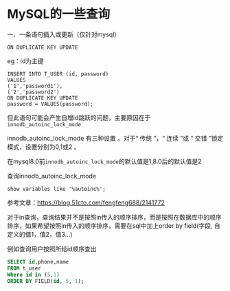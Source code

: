 # MySQL的一些查询

一、一条语句插入或更新（仅针对mysql）

`ON DUPLICATE KEY UPDATE`

eg：id为主键

```mysql
INSERT INTO T_USER (id, password)
VALUES
('1','password1'),
('2','password2')
ON DUPLICATE KEY UPDATE
password = VALUES(password);
```

但此语句可能会产生自增id跳跃的问题，主要原因在于`innodb_autoinc_lock_mode`

innodb_autoinc_lock_mode 有三种设置 。对于“ 传统 ”，“ 连续 ”或 “ 交错 ”锁定模式，设置分别为0,1或2 。

在mysql8.0前`innodb_autoinc_lock_mode`的默认值是1,8.0后的默认值是2

查询innodb_autoinc_lock_mode

```mysql
show variables like '%autoinc%';
```

参考文章：https://blog.51cto.com/fengfeng688/2141772



对于in查询，查询结果并不是按照in传入的顺序排序，而是按照在数据库中的顺序排序，如果希望按照in传入的顺序排序，需要在sql中加上order by  field(字段, 自定义的值1，值2，值3...)

例如查询用户按照所给id顺序查出

```sql
SELECT id,phone,name
FROM t_user
Where id in (5,1)
ORDER BY FIELD(id, 5, 1);
```

